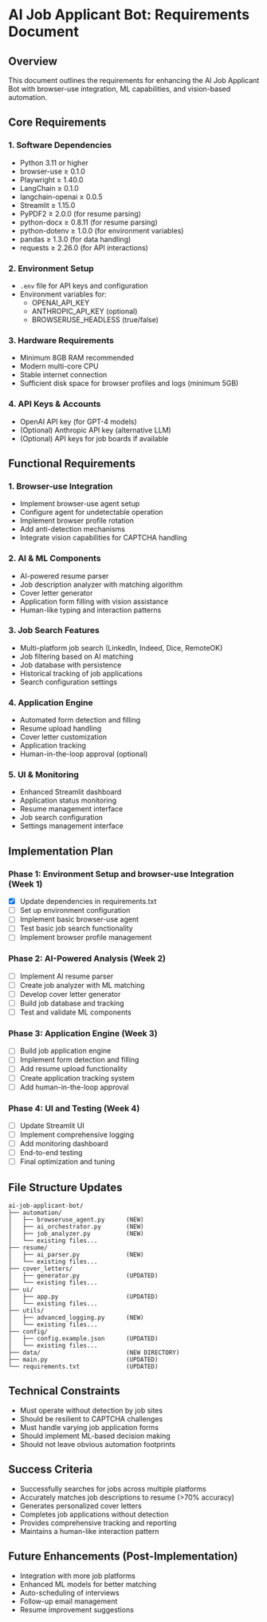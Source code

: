 # AI Job Applicant Bot: Requirements Document

## Overview
This document outlines the requirements for enhancing the AI Job Applicant Bot with browser-use integration, ML capabilities, and vision-based automation.

## Core Requirements

### 1. Software Dependencies
- Python 3.11 or higher
- browser-use ≥ 0.1.0
- Playwright ≥ 1.40.0
- LangChain ≥ 0.1.0
- langchain-openai ≥ 0.0.5
- Streamlit ≥ 1.15.0
- PyPDF2 ≥ 2.0.0 (for resume parsing)
- python-docx ≥ 0.8.11 (for resume parsing)
- python-dotenv ≥ 1.0.0 (for environment variables)
- pandas ≥ 1.3.0 (for data handling)
- requests ≥ 2.26.0 (for API interactions)

### 2. Environment Setup
- `.env` file for API keys and configuration
- Environment variables for:
  - OPENAI_API_KEY
  - ANTHROPIC_API_KEY (optional)
  - BROWSERUSE_HEADLESS (true/false)

### 3. Hardware Requirements
- Minimum 8GB RAM recommended
- Modern multi-core CPU
- Stable internet connection
- Sufficient disk space for browser profiles and logs (minimum 5GB)

### 4. API Keys & Accounts
- OpenAI API key (for GPT-4 models)
- (Optional) Anthropic API key (alternative LLM)
- (Optional) API keys for job boards if available

## Functional Requirements

### 1. Browser-use Integration
- Implement browser-use agent setup
- Configure agent for undetectable operation
- Implement browser profile rotation
- Add anti-detection mechanisms
- Integrate vision capabilities for CAPTCHA handling

### 2. AI & ML Components
- AI-powered resume parser
- Job description analyzer with matching algorithm
- Cover letter generator
- Application form filling with vision assistance
- Human-like typing and interaction patterns

### 3. Job Search Features
- Multi-platform job search (LinkedIn, Indeed, Dice, RemoteOK)
- Job filtering based on AI matching
- Job database with persistence
- Historical tracking of job applications
- Search configuration settings

### 4. Application Engine
- Automated form detection and filling
- Resume upload handling
- Cover letter customization
- Application tracking
- Human-in-the-loop approval (optional)

### 5. UI & Monitoring
- Enhanced Streamlit dashboard
- Application status monitoring
- Resume management interface
- Job search configuration
- Settings management interface

## Implementation Plan

### Phase 1: Environment Setup and browser-use Integration (Week 1)
- [x] Update dependencies in requirements.txt
- [ ] Set up environment configuration
- [ ] Implement basic browser-use agent
- [ ] Test basic job search functionality
- [ ] Implement browser profile management

### Phase 2: AI-Powered Analysis (Week 2)
- [ ] Implement AI resume parser
- [ ] Create job analyzer with ML matching
- [ ] Develop cover letter generator
- [ ] Build job database and tracking
- [ ] Test and validate ML components

### Phase 3: Application Engine (Week 3)
- [ ] Build job application engine
- [ ] Implement form detection and filling
- [ ] Add resume upload functionality
- [ ] Create application tracking system
- [ ] Add human-in-the-loop approval

### Phase 4: UI and Testing (Week 4)
- [ ] Update Streamlit UI
- [ ] Implement comprehensive logging
- [ ] Add monitoring dashboard
- [ ] End-to-end testing
- [ ] Final optimization and tuning

## File Structure Updates

```
ai-job-applicant-bot/
├── automation/
│   ├── browseruse_agent.py      (NEW)
│   ├── ai_orchestrator.py       (NEW)
│   ├── job_analyzer.py          (NEW)
│   └── existing files...
├── resume/
│   ├── ai_parser.py             (NEW)
│   └── existing files...
├── cover_letters/
│   ├── generator.py             (UPDATED)
│   └── existing files...
├── ui/
│   ├── app.py                   (UPDATED)
│   └── existing files...
├── utils/
│   ├── advanced_logging.py      (NEW)
│   └── existing files...
├── config/
│   ├── config.example.json      (UPDATED)
│   └── existing files...
├── data/                        (NEW DIRECTORY)
├── main.py                      (UPDATED)
└── requirements.txt             (UPDATED)
```

## Technical Constraints
- Must operate without detection by job sites
- Should be resilient to CAPTCHA challenges
- Must handle varying job application forms
- Should implement ML-based decision making
- Should not leave obvious automation footprints

## Success Criteria
- Successfully searches for jobs across multiple platforms
- Accurately matches job descriptions to resume (>70% accuracy)
- Generates personalized cover letters
- Completes job applications without detection
- Provides comprehensive tracking and reporting
- Maintains a human-like interaction pattern

## Future Enhancements (Post-Implementation)
- Integration with more job platforms
- Enhanced ML models for better matching
- Auto-scheduling of interviews
- Follow-up email management
- Resume improvement suggestions

